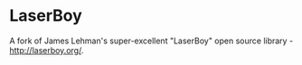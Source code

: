 # LaserBoy
A fork of James Lehman's super-excellent "LaserBoy" open source library - http://laserboy.org/.
